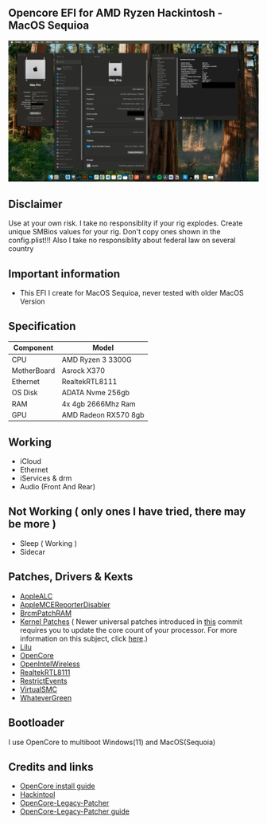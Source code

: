 ## Opencore EFI for AMD Ryzen Hackintosh - MacOS Sequioa

![Alt text](capture.jpg)

## Disclaimer
Use at your own risk. I take no responsiblity if your rig explodes. Create unique SMBios values for your rig. Don't copy ones shown in the config.plist!!!
Also I take no responsiblity about federal law on several country

## Important information
* This EFI I create for MacOS Sequioa, never tested with older MacOS Version

## Specification

| Component        | Model                                              |
| ---------------- | ---------------------------------------------------|
| CPU              | AMD Ryzen 3 3300G                                  |
| MotherBoard      | Asrock X370                                        |
| Ethernet         | RealtekRTL8111                                     |
| OS Disk          | ADATA Nvme 256gb                                   |
| RAM              | 4x 4gb 2666Mhz Ram                                 |
| GPU              | AMD Radeon RX570 8gb                               |

## Working

* iCloud
* Ethernet
* iServices & drm
* Audio (Front And Rear)

## Not Working ( only ones I have tried, there may be more )

* Sleep ( Working )
* Sidecar

## Patches, Drivers & Kexts

* [AppleALC](https://github.com/acidanthera/AppleALC)
* [AppleMCEReporterDisabler](https://github.com/acidanthera/bugtracker/files/3703498/AppleMCEReporterDisabler.kext.zip)
* [BrcmPatchRAM](https://github.com/acidanthera/BrcmPatchRAM)
* [Kernel Patches](https://github.com/AMD-OSX/AMD_Vanilla) ( Newer universal patches introduced in [this](https://github.com/sileshn/Ryzentosh/commit/adcb87fa003a0e77afaded014984a00ecb07b775) commit requires you to update the core count of your processor. For more information on this subject, click [here](https://github.com/AMD-OSX/AMD_Vanilla#read-me-first).)
* [Lilu](https://github.com/acidanthera/Lilu)
* [OpenCore](https://github.com/acidanthera/OpenCorePkg)
* [OpenIntelWireless](https://github.com/OpenIntelWireless)
* [RealtekRTL8111](https://github.com/Mieze/RTL8111_driver_for_OS_X)
* [RestrictEvents](https://github.com/acidanthera/RestrictEvents)
* [VirtualSMC](https://github.com/acidanthera/VirtualSMC)
* [WhateverGreen](https://github.com/acidanthera/WhateverGreen)

## Bootloader

I use OpenCore to multiboot Windows(11) and MacOS(Sequoia)

## Credits and links

* [OpenCore install guide](https://dortania.github.io/OpenCore-Install-Guide)
* [Hackintool](https://www.hackintosh-forum.de/forum/thread/38316-hackintool-ehemals-intel-fb-patcher)
* [OpenCore-Legacy-Patcher](https://github.com/dortania/OpenCore-Legacy-Patcher)
* [OpenCore-Legacy-Patcher guide](https://dortania.github.io/OpenCore-Legacy-Patcher)
